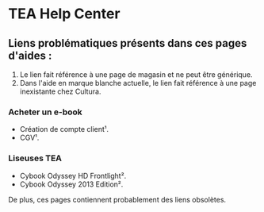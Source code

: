 TEA Help Center
===============

## Liens problématiques présents dans ces pages d'aides :

1. Le lien fait référence à une page de magasin et ne peut être générique.
2. Dans l'aide en marque blanche actuelle, le lien fait référence à une page inexistante chez Cultura.

### Acheter un e-book

- Création de compte client¹.
- CGV¹.

### Liseuses TEA

- Cybook Odyssey HD Frontlight².
- Cybook Odyssey 2013 Edition².

De plus, ces pages contiennent probablement des liens obsolètes.
